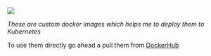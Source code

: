 <img src="https://www.docker.com/wp-content/uploads/2021/10/Moby-logo-sm.png">

*These are custom docker images which helps me to deploy them to Kubernetes*

To use them directly go ahead a pull them from [DockerHub](https://hub.docker.com/search?q=chmadhus)
